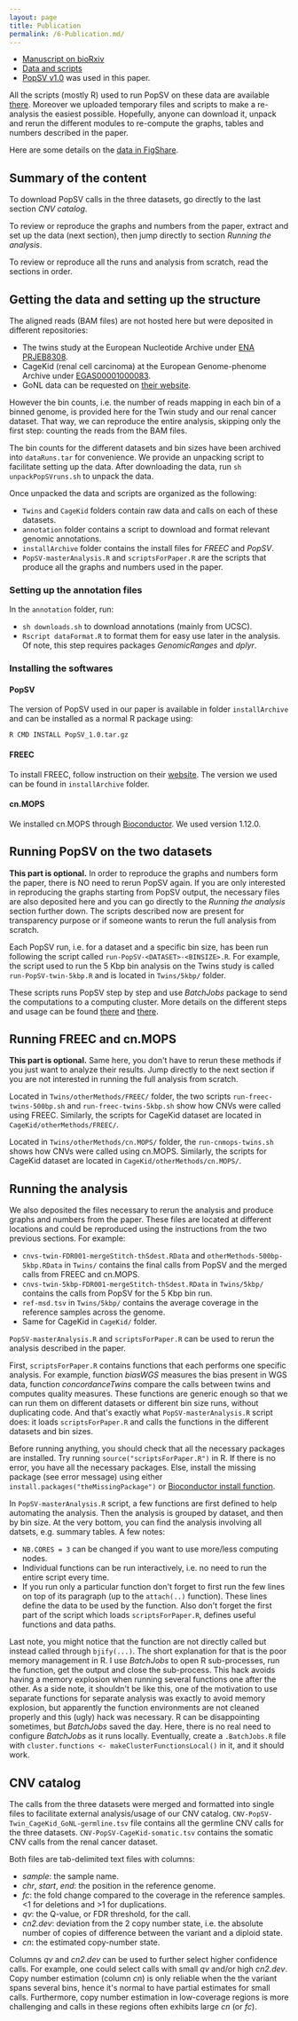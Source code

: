 ```yaml
---
layout: page
title: Publication
permalink: /6-Publication.md/
---
```


+ [Manuscript on bioRxiv](http://www.biorxiv.org/content/early/2015/12/11/034165)
+ [Data and scripts](https://figshare.com/s/ba79730bb87a1322480d)
+ [PopSV v1.0](https://github.com/jmonlong/PopSV/releases/tag/v1.0) was used in this paper.

All the scripts (mostly R) used to run PopSV on these data are available [there](https://figshare.com/s/ba79730bb87a1322480d). Moreover we uploaded temporary files and scripts to make a re-analysis the easiest possible. Hopefully, anyone can download it, unpack and rerun the different modules to re-compute the graphs, tables and numbers described in the paper.

Here are some details on the [data in FigShare](https://figshare.com/s/ba79730bb87a1322480d).

## Summary of the content

To download PopSV calls in the three datasets, go directly to the last section *CNV catalog*.

To review or reproduce the graphs and numbers from the paper, extract and set up the data (next section), then jump directly to section *Running the analysis*.

To review or reproduce all the runs and analysis from scratch, read the sections in order.

## Getting the data and setting up the structure

The aligned reads (BAM files) are not hosted here but were deposited in different repositories:

+ The twins study at the European Nucleotide Archive under [ENA PRJEB8308](https://www.ebi.ac.uk/ena/data/view/PRJEB8308).
+ CageKid (renal cell carcinoma) at the European Genome-phenome Archive under [EGAS00001000083](https://www.ebi.ac.uk/ega/studies/EGAS00001000083).
+ GoNL data can be requested on [their website](http://www.nlgenome.nl/).

However the bin counts, i.e. the number of reads mapping in each bin of a binned genome, is provided here for the Twin study and our renal cancer dataset. That way, we can reproduce the entire analysis, skipping only the first step: counting the reads from the BAM files.

The bin counts for the different datasets and bin sizes have been archived into `dataRuns.tar` for convenience. We provide an unpacking script to facilitate setting up the data. After downloading the data, run `sh unpackPopSVruns.sh` to unpack the data.

Once unpacked the data and scripts are organized as the following:

+ `Twins` and `CageKid` folders contain raw data and calls on each of these datasets.
+ `annotation` folder contains a script to download and format relevant genomic annotations.
+ `installArchive` folder contains the install files for *FREEC* and *PopSV*.
+ `PopSV-masterAnalysis.R` and `scriptsForPaper.R` are the scripts that produce all the graphs and numbers used in the paper.

### Setting up the annotation files

In the `annotation` folder, run:

+ `sh downloads.sh` to download annotations (mainly from UCSC).
+ `Rscript dataFormat.R` to format them for easy use later in the analysis. Of note, this step requires packages *GenomicRanges* and
*dplyr*.

### Installing the softwares

#### PopSV
The version of PopSV used in our paper is available in folder `installArchive` and can be installed as a normal R package using:
```
R CMD INSTALL PopSV_1.0.tar.gz
```

#### FREEC
To install FREEC, follow instruction on their [website](http://bioinfo-out.curie.fr/projects/freec/). The version we used can be found in `installArchive` folder.

#### cn.MOPS
We installed cn.MOPS through [Bioconductor](http://www.bioconductor.org/packages/release/bioc/html/cn.mops.html). We used version 1.12.0.


## Running PopSV on the two datasets

**This part is optional.** In order to reproduce the graphs and numbers form the paper, there is NO need to rerun PopSV again. If you are only interested in reproducing the graphs starting from PopSV output, the necessary files are also deposited here and you can go directly to the *Running the analysis* section further down. The scripts described now are present for transparency purpose or if someone wants to rerun the full analysis from scratch.

Each PopSV run, i.e. for a dataset and a specific bin size, has been run following the script called `run-PopSV-<DATASET>-<BINSIZE>.R`. For example, the script used to run the 5 Kbp bin analysis on the Twins study is called `run-PopSV-twin-5kbp.R` and is located in `Twins/5kbp/` folder.

These scripts runs PopSV step by step and use *BatchJobs* package to send the computations to a computing cluster. More details on the different steps and usage can be found [there](http://jmonlong.github.io/PopSV//1-BasicWorkflow.md/) and [there](http://jmonlong.github.io/PopSV//2-ClusterManagement.md/).


## Running FREEC and cn.MOPS

**This part is optional.** Same here, you don't have to rerun these methods if you just want to analyze their results. Jump directly to the next section if you are not interested in running the full analysis from scratch.

Located in `Twins/otherMethods/FREEC/` folder, the two scripts `run-freec-twins-500bp.sh` and `run-freec-twins-5kbp.sh` show how CNVs were called using FREEC. Similarly, the scripts for CageKid dataset are located in `CageKid/otherMethods/FREEC/`.

Located in `Twins/otherMethods/cn.MOPS/` folder, the  `run-cnmops-twins.sh` shows how CNVs were called using cn.MOPS. Similarly, the scripts for CageKid dataset are located in `CageKid/otherMethods/cn.MOPS/`.


## Running the analysis

We also deposited the files necessary to rerun the analysis and produce graphs and numbers from the paper. These files are located at different locations and could be reproduced using the instructions from the two previous sections. For example:

+ `cnvs-twin-FDR001-mergeStitch-thSdest.RData` and `otherMethods-500bp-5kbp.RData` in `Twins/` contains the final calls from PopSV and the merged calls from FREEC and cn.MOPS.
+ `cnvs-twin-5kbp-FDR001-mergeStitch-thSdest.RData` in `Twins/5kbp/` contains the calls from PopSV for the 5 Kbp bin run.
+ `ref-msd.tsv` in `Twins/5kbp/` contains the average coverage in the reference samples across the genome.
+ Same for CageKid in `CageKid/` folder.

`PopSV-masterAnalysis.R` and `scriptsForPaper.R` can be used to rerun the analysis described in the paper.

First, `scriptsForPaper.R` contains functions that each performs one specific analysis. For example, function *biasWGS* measures the bias present in WGS data, function *concordanceTwins* compare the calls between twins and computes quality measures. These functions are generic enough so that we can run them on different datasets or different bin size runs, without duplicating code. And that's exactly what `PopSV-masterAnalysis.R` script does: it loads `scriptsForPaper.R` and calls the functions in the different datasets and bin sizes.

Before running anything, you should check that all the necessary packages are installed. Try running `source("scriptsForPaper.R")` in R. If there is no error, you have all the necessary packages. Else, install the missing package (see error message) using either `install.packages("theMissingPackage")` or [Bioconductor install function](http://bioconductor.org/install/#install-bioconductor-packages).

In `PopSV-masterAnalysis.R` script, a few functions are first defined to help automating the analysis. Then the analysis is grouped by dataset, and then by bin size. At the very bottom, you can find the analysis involving all datsets, e.g. summary tables. A few notes:

+ `NB.CORES = 3` can be changed if you want to use more/less computing nodes.
+ Individual functions can be run interactively, i.e. no need to run the entire script every time.
+ If you run only a particular function don't forget to first run the few lines on top of its paragraph (up to the `attach(..)` function). These lines define the data to be used by the function. Also don't forget the first part of the script which loads `scriptsForPaper.R`, defines useful functions and data paths.

Last note, you might notice that the function are not directly called but instead called through `bjify(...)`. The short explanation for that is the poor memory management in R. I use *BatchJobs* to open R sub-processes, run the function, get the output and close the sub-process. This hack avoids having a memory explosion when running several functions one after the other. As a side note, it shouldn't be like this, one of the motivation to use separate functions for separate analysis was exactly to avoid memory explosion, but apparently the function environments are not cleaned properly and this (ugly) hack was necessary. R can be disappointing sometimes, but *BatchJobs* saved the day. Here, there is no real need to configure *BatchJobs* as it runs locally. Eventually, create a `.BatchJobs.R` file with `cluster.functions <- makeClusterFunctionsLocal()` in it, and it should work.


## CNV catalog

The calls from the three datasets were merged and formatted into single files to facilitate external analysis/usage of our CNV catalog. `CNV-PopSV-Twin_CageKid_GoNL-germline.tsv` file contains all the germline CNV calls for the three datasets. `CNV-PopSV-CageKid-somatic.tsv` contains the somatic CNV calls from the renal cancer dataset.

Both files are tab-delimited text files with columns:

+ *sample*: the sample name.
+ *chr*, *start*, *end*: the position in the reference genome.
+ *fc*: the fold change compared to the coverage in the reference samples. <1 for deletions and >1 for duplications.
+ *qv*: the Q-value, or FDR threshold, for the call.
+ *cn2.dev*: deviation from the 2 copy number state, i.e. the absolute number of copies of difference between the variant and a diploid state.
+ *cn*: the estimated copy-number state.

Columns *qv* and *cn2.dev* can be used to further select higher confidence calls. For example, one could select calls with small *qv* and/or high *cn2.dev*. Copy number estimation (column *cn*) is only reliable when the the variant spans several bins, hence it's normal to have partial estimates for small calls. Furthermore, copy number estimation in low-coverage regions is more challenging and calls in these regions often exhibits large *cn* (or *fc*).
